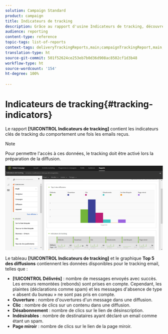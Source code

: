 ```yaml
---
solution: Campaign Standard
product: campaign
title: Indicateurs de tracking
description: Grâce au rapport d'usine Indicateurs de tracking, découvrez le comportement de vos clients lorsqu'ils reçoivent des emails.
audience: reporting
content-type: reference
topic-tags: list-of-reports
context-tags: deliveryTrackingReports,main;campaignTrackingReport,main;programTrackingReport,main
translation-type: ht
source-git-commit: 501f52624ce253eb7b0d36d908ac8502cf1d3b48
workflow-type: ht
source-wordcount: '154'
ht-degree: 100%

---
```



# Indicateurs de tracking{#tracking-indicators}

Le rapport **[!UICONTROL Indicateurs de tracking]** contient les indicateurs clés de tracking du comportement une fois les emails reçus.

>[!NOTE]
>
>Pour permettre l&#39;accès à ces données, le tracking doit être activé lors la préparation de la diffusion.

![](assets/delivery_reports_2.png)

Le tableau **[!UICONTROL Indicateurs de tracking]** et le graphique **Top 5 des diffusions** contiennent les données disponibles pour le tracking email, telles que :

* **[!UICONTROL Délivrés]** : nombre de messages envoyés avec succès. Les erreurs remontées (rebonds) sont prises en compte. Cependant, les plaintes (déclarations comme spam) et les messages d&#39;absence de type « absent du bureau » ne sont pas pris en compte.
* **Ouverture** : nombre d&#39;ouvertures d&#39;un message dans une diffusion.
* **Clic** : nombre de clics sur un contenu dans une diffusion.
* **Désabonnement** : nombre de clics sur le lien de désinscription.
* **Indésirables** : nombre de destinataires ayant déclaré un email comme étant un spam.
* **Page miroir** : nombre de clics sur le lien de la page miroir.

